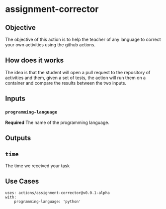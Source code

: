 # assignment-corrector

## Objective

The objective of this action is to help the teacher of any language to correct your own activities using the github actions.

## How does it works

The idea is that the student will open a pull request to the repository of activities and them, given a set of tests, the action will run them on a container and compare the results between the two inputs.

## Inputs

### `programming-language`

**Required** The name of the programming language.

## Outputs

## `time`

The time we received your task

## Use Cases

```
uses: actions/assignment-corrector@v0.0.1-alpha
with:
    programming-language: 'python'
```
